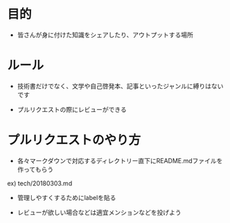 # 目的

- 皆さんが身に付けた知識をシェアしたり、アウトプットする場所

# ルール

- 技術書だけでなく、文学や自己啓発本、記事といったジャンルに縛りはないです

- プルリクエストの際にレビューができる

# プルリクエストのやり方

- 各々マークダウンで対応するディレクトリー直下にREADME.mdファイルを作ってもらう

ex) tech/20180303.md

- 管理しやすくするためにlabelを貼る

- レビューが欲しい場合などは適宜メンションなどを投げよう
